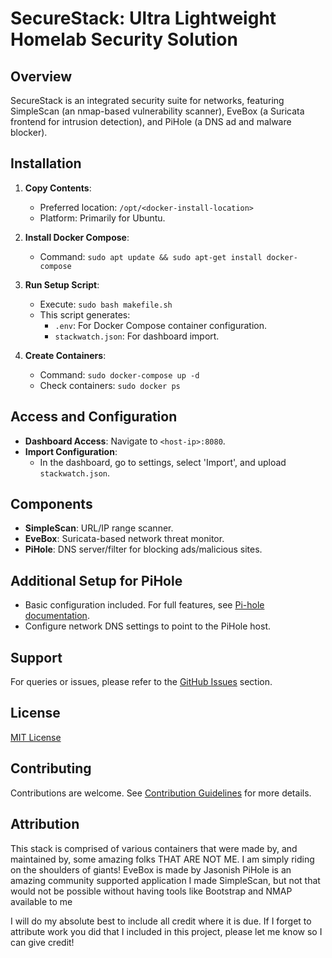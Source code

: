 # SecureStack: Ultra Lightweight Homelab Security Solution

## Overview
SecureStack is an integrated security suite for networks, featuring SimpleScan (an nmap-based vulnerability scanner), EveBox (a Suricata frontend for intrusion detection), and PiHole (a DNS ad and malware blocker).

## Installation
1. **Copy Contents**: 
   - Preferred location: `/opt/<docker-install-location>`
   - Platform: Primarily for Ubuntu.

2. **Install Docker Compose**:
   - Command: `sudo apt update && sudo apt-get install docker-compose`

3. **Run Setup Script**:
   - Execute: `sudo bash makefile.sh`
   - This script generates:
     - `.env`: For Docker Compose container configuration.
     - `stackwatch.json`: For dashboard import.

4. **Create Containers**:
   - Command: `sudo docker-compose up -d`
   - Check containers: `sudo docker ps`

## Access and Configuration
- **Dashboard Access**: Navigate to `<host-ip>:8080`.
- **Import Configuration**:
  - In the dashboard, go to settings, select 'Import', and upload `stackwatch.json`.

## Components
- **SimpleScan**: URL/IP range scanner.
- **EveBox**: Suricata-based network threat monitor.
- **PiHole**: DNS server/filter for blocking ads/malicious sites.

## Additional Setup for PiHole
- Basic configuration included. For full features, see [Pi-hole documentation](https://pi-hole.net/).
- Configure network DNS settings to point to the PiHole host.

## Support
For queries or issues, please refer to the [GitHub Issues](#) section.

## License
[MIT License](LICENSE)

## Contributing
Contributions are welcome. See [Contribution Guidelines](CONTRIBUTING.md) for more details.

## Attribution
This stack is comprised of various containers that were made by, and maintained by, some amazing folks THAT ARE NOT ME. 
I am simply riding on the shoulders of giants! 
EveBox is made by Jasonish
PiHole is an amazing community supported application
I made SimpleScan, but not that would not be possible without having tools like Bootstrap and NMAP available to me

I will do my absolute best to include all credit where it is due. If I forget to attribute work you did that I included in this project, please let me know so I can give credit! 
